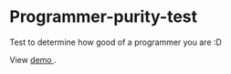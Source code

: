 # Programmer-purity-test
Test to determine how good of a programmer you are :D

View <a href="https://programmers-purity-test.netlify.app" target="_blank"> demo </a>.
